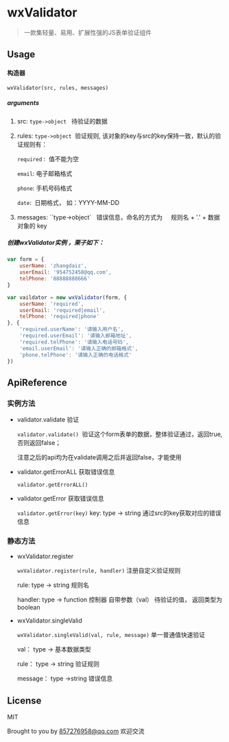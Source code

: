 # wxValidator

> 一款集轻量、易用、扩展性强的JS表单验证组件

## Usage

#### 构造器

`wxValidator(src, rules, messages)`

##### arguments

1. src: `type->object`   待验证的数据

2. rules: ``type->object``  验证规则, 该对象的key与src的key保持一致，默认的验证规则有：

   `required` :  值不能为空

   `email`: 电子邮箱格式

   `phone`: 手机号码格式

   `date`:  日期格式， 如：YYYY-MM-DD

3. messages: ``type->object`   错误信息，命名的方式为     规则名 \+ '.' \+ 数据对象的 key

##### 创建wxValidator实例 ，栗子如下：

```javascript
var form = {
    userName: 'zhangdaiz',
    userEmail: '954752458@qq.com',
    telPhone: '88888888666'
}

var vaildator = new wxValidator(form, {
    userName: 'required',
    userEmail: 'required|email',
    telPhone: 'required|phone'
}, {
    'required.userName': '请输入用户名',
    'required.userEmail': '请输入邮箱地址',
    'required.telPhone': '请输入电话号码',
    'email.userEmail': '请输入正确的邮箱格式',
    'phone.telPhone': '请输入正确的电话格式'
})
```



## ApiReference

### 实例方法

- validator.validate 验证

  `validator.validate()`  验证这个form表单的数据，整体验证通过，返回true, 否则返回false；
  
  注意之后的api均为在validate调用之后并返回false，才能使用

- validator.getErrorALL 获取错误信息

  `validator.getErrorALL()` 

- validator.getError 获取错误信息

  `validator.getError(key)` key: type -> string 通过src的key获取对应的错误信息

### 静态方法

- wxValidator.register

  `wxValidator.register(rule, handler)` 注册自定义验证规则
  
  rule: type -> string 规则名
  
  handler: type -> function 控制器 自带参数（val） 待验证的值， 返回类型为boolean

- wxValidator.singleValid

  `wxValidator.singleValid(val, rule, message)` 单一普通值快速验证
  
  val： type -> 基本数据类型
  
  rule： type -> string 验证规则
  
  message： type ->string 错误信息



## License

MIT

Brought to you by 857276958@qq.com   欢迎交流

